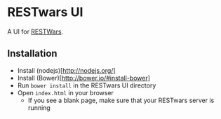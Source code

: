 # RESTwars UI

A UI for [RESTWars](https://github.com/phxql/restwars).

## Installation
* Install (nodejs)[http://nodejs.org/]
* Install (Bower)[http://bower.io/#install-bower]
* Run `bower install` in the RESTwars UI directory
* Open `index.html` in your browser
  * If you see a blank page, make sure that your RESTwars server is running

